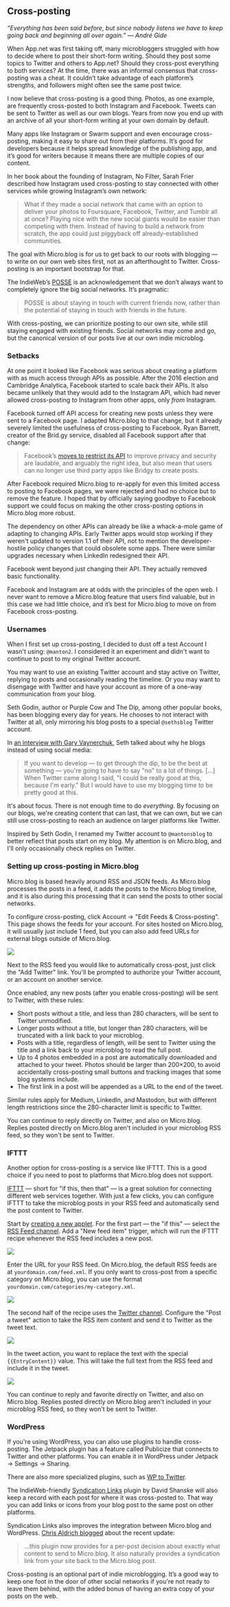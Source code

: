 ## Cross-posting

_“Everything has been said before, but since nobody listens we have to keep going back and beginning all over again.” — André Gide_

When App.net was first taking off, many microbloggers struggled with how to decide where to post their short-form writing. Should they post some topics to Twitter and others to App.net? Should they cross-post everything to both services? At the time, there was an informal consensus that cross-posting was a cheat. It couldn’t take advantage of each platform’s strengths, and followers might often see the same post twice.

I now believe that cross-posting is a good thing. Photos, as one example, are frequently cross-posted to both Instagram and Facebook. Tweets can be sent to Twitter as well as our own blogs. Years from now you end up with an archive of all your short-form writing at your own domain by default.

Many apps like Instagram or Swarm support and even encourage cross-posting, making it easy to share out from their platforms. It’s good for developers because it helps spread knowledge of the publishing app, and it’s good for writers because it means there are multiple copies of our content.

In her book about the founding of Instagram, No Filter, Sarah Frier described how Instagram used cross-posting to stay connected with other services while growing Instagram’s own network:

> What if they made a social network that came with an option to deliver your photos to Foursquare, Facebook, Twitter, and Tumblr all at once? Playing nice with the new social giants would be easier than competing with them. Instead of having to build a network from scratch, the app could just piggyback off already-established communities.

The goal with Micro.blog is for us to get back to our roots with blogging — to write on our own web sites first, not as an afterthought to Twitter. Cross-posting is an important bootstrap for that.

The IndieWeb’s [POSSE][1] is an acknowledgement that we don’t always want to completely ignore the big social networks. It’s pragmatic:

> POSSE is about staying in touch with current friends now, rather than the potential of staying in touch with friends in the future.

With cross-posting, we can prioritize posting to our own site, while still staying engaged with existing friends. Social networks may come and go, but the canonical version of our posts live at our own indie microblog.

### Setbacks

At one point it looked like Facebook was serious about creating a platform with as much access through APIs as possible. After the 2016 election and Cambridge Analytica, Facebook started to scale back their APIs. It also became unlikely that they would add to the Instagram API, which had never allowed cross-posting _to_ Instagram from other apps, only _from_ Instagram.

Facebook turned off API access for creating new posts unless they were sent to a Facebook page. I adapted Micro.blog to that change, but it already severely limited the usefulness of cross-posting to Facebook. Ryan Barrett, creator of the Brid.gy service, disabled all Facebook support after that change:

> Facebook’s [moves to restrict its API][2] to improve privacy and security are laudable, and arguably the right idea, but also mean that users can no longer use third party apps like Bridgy to create posts.

After Facebook required Micro.blog to re-apply for even this limited access to posting to Facebook pages, we were rejected and had no choice but to remove the feature. I hoped that by officially saying goodbye to Facebook support we could focus on making the other cross-posting options in Micro.blog more robust.

The dependency on other APIs can already be like a whack-a-mole game of adapting to changing APIs. Early Twitter apps would stop working if they weren't updated to version 1.1 of their API, not to mention the developer-hostile policy changes that could obsolete some apps. There were similar upgrades necessary when LinkedIn redesigned their API.

Facebook went beyond just changing their API. They actually removed basic functionality.

Facebook and Instagram are at odds with the principles of the open web. I never want to remove a Micro.blog feature that users find valuable, but in this case we had little choice, and it’s best for Micro.blog to move on from Facebook cross-posting.

### Usernames

When I first set up cross-posting, I decided to dust off a test Account I wasn't using: `@manton2`. I considered it an experiment and didn't want to continue to post to my original Twitter account.

You may want to use an existing Twitter account and stay active on Twitter, replying to posts and occasionally reading the timeline. Or you may want to disengage with Twitter and have your account as more of a one-way communication from your blog.

Seth Godin, author or Purple Cow and The Dip, among other popular books, has been blogging every day for years. He chooses to not interact with Twitter at all, only mirroring his blog posts to a special `@sethsblog` Twitter account.

In [an interview with Gary Vaynerchuk][3], Seth talked about why he blogs instead of using social media:

> If you want to develop — to get through the dip, to be the best at something — you're going to have to say "no" to a lot of things. [...] When Twitter came along I said, "I could be really good at this, because I'm early." But I would have to use my blogging time to be pretty good at this.

It's about focus. There is not enough time to do _everything_. By focusing on our blogs, we're creating content that can last, that we can own, but we can still use cross-posting to reach an audience on larger platforms like Twitter.

Inspired by Seth Godin, I renamed my Twitter account to `@mantonsblog` to better reflect that posts start on my blog. My attention is on Micro.blog, and I'll only occasionally check replies on Twitter.

### Setting up cross-posting in Micro.blog

Micro.blog is based heavily around RSS and JSON feeds. As Micro.blog processes the posts in a feed, it adds the posts to the Micro.blog timeline, and it is also during this processing that it can send the posts to other social networks.

To configure cross-posting, click Account → "Edit Feeds & Cross-posting". This page shows the feeds for your account. For sites hosted on Micro.blog, it will usually just include 1 feed, but you can also add feed URLs for external blogs outside of Micro.blog.

![][image-1]

Next to the RSS feed you would like to automatically cross-post, just click the "Add Twitter" link. You'll be prompted to authorize your Twitter account, or an account on another service.

Once enabled, any new posts (after you enable cross-posting) will be sent to Twitter, with these rules:

* Short posts without a title, and less than 280 characters, will be sent to Twitter unmodified.
* Longer posts without a title, but longer than 280 characters, will be truncated with a link back to your microblog.
* Posts with a title, regardless of length, will be sent to Twitter using the title and a link back to your microblog to read the full post.
* Up to 4 photos embedded in a post are automatically downloaded and attached to your tweet. Photos should be larger than 200×200, to avoid accidentally cross-posting small buttons and tracking images that some blog systems include.
* The first link in a post will be appended as a URL to the end of the tweet.

Similar rules apply for Medium, LinkedIn, and Mastodon, but with different length restrictions since the 280-character limit is specific to Twitter.

You can continue to reply directly on Twitter, and also on Micro.blog. Replies posted directly on Micro.blog aren't included in your microblog RSS feed, so they won't be sent to Twitter.

### IFTTT

Another option for cross-posting is a service like IFTTT. This is a good choice if you need to post to platforms that Micro.blog does not support.

[IFTTT][4] — short for "if this, then that" — is a great solution for connecting different web services together. With just a few clicks, you can configure IFTTT to take the microblog posts in your RSS feed and automatically send the post content to Twitter.

Start by [creating a new applet][5]. For the first part — the "if this" — select the [RSS Feed channel][6]. Add a "New feed item" trigger, which will run the IFTTT recipe whenever the RSS feed includes a new post.

![][image-2]

Enter the URL for your RSS feed. On Micro.blog, the default RSS feeds are at `yourdomain.com/feed.xml`. If you only want to cross-post from a specific category on Micro.blog, you can use the format `yourdomain.com/categories/my-category.xml`.

![][image-3]

The second half of the recipe uses the [Twitter channel][7]. Configure the "Post a tweet" action to take the RSS item content and send it to Twitter as the tweet text.

![][image-4]

In the tweet action, you want to replace the text with the special `{{EntryContent}}` value. This will take the full text from the RSS feed and include it in the tweet.

![][image-5]

You can continue to reply and favorite directly on Twitter, and also on Micro.blog. Replies posted directly on Micro.blog aren't included in your microblog RSS feed, so they won't be sent to Twitter.

### WordPress

If you're using WordPress, you can also use plugins to handle cross-posting. The Jetpack plugin has a feature called Publicize that connects to Twitter and other platforms. You can enable it in WordPress under Jetpack → Settings → Sharing.

There are also more specialized plugins, such as [WP to Twitter][8].

The IndieWeb-friendly [Syndication Links][9] plugin by David Shanske will also keep a record with each post for where it was cross-posted to. That way you can add links or icons from your blog post to the same post on other platforms.

Syndication Links also improves the integration between Micro.blog and WordPress. [Chris Aldrich blogged][10] about the recent update:

> ...this plugin now provides for a per-post decision about exactly what content to send to Micro.blog. It also naturally provides a syndication link from your site back to the Micro.blog post.

Cross-posting is an optional part of indie microblogging. It’s a good way to keep one foot in the door of other social networks if you're not ready to leave them behind, with the added bonus of having an extra copy of your posts on the web.


[1]:	https://indieweb.org/POSSE
[2]:	https://developers.facebook.com/blog/post/2018/04/04/facebook-api-platform-product-changes/
[3]:	https://www.youtube.com/watch?v=D65-9sz7V0g
[4]:	https://ifttt.com/
[5]:	https://ifttt.com/create
[6]:	https://ifttt.com/feed
[7]:	https://ifttt.com/twitter
[8]:	https://wordpress.org/plugins/wp-to-twitter/
[9]:	https://wordpress.org/plugins/syndication-links/
[10]:	https://boffosocko.com/2019/12/15/syndication-links-now-supports-per-post-syndication-to-micro-blog-from-wordpress/

[image-1]:	https://book.micro.blog/uploads/2020/f7e6a1a29d.png
[image-2]:	https://book.micro.blog/uploads/2020/19bc72e9f6.png
[image-3]:	https://book.micro.blog/uploads/2020/7787779d2a.png
[image-4]:	https://book.micro.blog/uploads/2020/a26199d375.png
[image-5]:	https://book.micro.blog/uploads/2020/730c6548b5.png